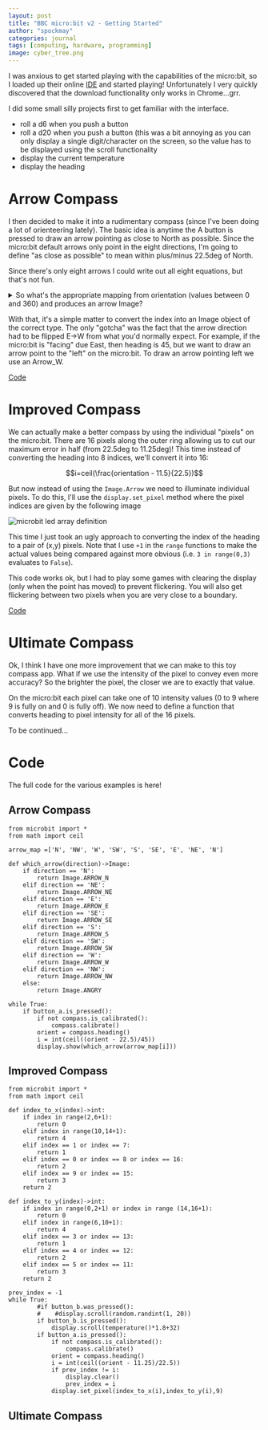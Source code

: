 ```yaml
---
layout: post
title: "BBC micro:bit v2 - Getting Started"
author: "spockmay"
categories: journal
tags: [computing, hardware, programming]
image: cyber_tree.png
---
```


I was anxious to get started playing with the capabilities of the micro:bit, so I loaded up their online [IDE](https://python.microbit.org/v/3/) and started playing! Unfortunately I very quickly discovered that the download functionality only works in Chrome...grr.

I did some small silly projects first to get familiar with the interface.
- roll a d6 when you push a button
- roll a d20 when you push a button (this was a bit annoying as you can only display a single digit/character on the screen, so the value has to be displayed using the scroll functionality
- display the current temperature
- display the heading

# Arrow Compass
I then decided to make it into a rudimentary compass (since I've been doing a lot of orienteering lately). The basic idea is anytime the A button is pressed to draw an arrow pointing as close to North as possible. Since the micro:bit default arrows only point in the eight directions, I'm going to define "as close as possible" to mean within plus/minus 22.5deg of North.

Since there's only eight arrows I could write out all eight equations, but that's not fun. 

<details><summary>So what's the appropriate mapping from orientation (values between 0 and 360) and produces an arrow Image? </summary>

If we number the arrows 0 to 8 starting at North and moving clockwise (with N being both 0 and 8) we can write:

$$arrow_i = ceil(\frac{orientation - 22.5}{45})$$
</details>

With that, it's a simple matter to convert the index into an Image object of the correct type. The only "gotcha" was the fact that the arrow direction had to be flipped E->W from what you'd normally expect.  For example, if the micro:bit is "facing" due East, then heading is 45, but we want to draw an arrow point to the "left" on the micro:bit. To draw an arrow pointing left we use an Arrow_W.

[Code](#Arrow-Compass)

# Improved Compass
We can actually make a better compass by using the individual "pixels" on the micro:bit. There are 16 pixels along the outer ring allowing us to cut our maximum error in half (from 22.5deg to 11.25deg)! This time instead of converting the heading into 8 indices, we'll convert it into 16:

$$i=ceil(\frac{orientation - 11.5}{22.5})$$

But now instead of using the `Image.Arrow` we need to illuminate individual pixels. To do this, I'll use the `display.set_pixel` method where the pixel indices are given by the following image

![microbit led array definition](https://cdn.sanity.io/images/ajwvhvgo/apps/68df93c56b28545fba2ed65e8e75e4e325ed2240-680x550.png?w=300&q=80&fit=max&auto=format)

This time I just took an ugly approach to converting the index of the heading to a pair of (x,y) pixels. Note that I use `+1` in the `range` functions to make the actual values being compared against more obvious (i.e. `3 in range(0,3)` evaluates to `False`).

This code works ok, but I had to play some games with clearing the display (only when the point has moved) to prevent flickering. You will also get flickering between two pixels when you are very close to a boundary.

[Code](#Improved-Compass)

# Ultimate Compass 
Ok, I think I have one more improvement that we can make to this toy compass app. What if we use the intensity of the pixel to convey even more accuracy? So the brighter the pixel, the closer we are to exactly that value.

On the micro:bit each pixel can take one of 10 intensity values (0 to 9 where 9 is fully on and 0 is fully off). We now need to define a function that converts heading to pixel intensity for all of the 16 pixels.

To be continued...

# Code
The full code for the various examples is here!

## Arrow Compass

```
from microbit import *
from math import ceil

arrow_map =['N', 'NW', 'W', 'SW', 'S', 'SE', 'E', 'NE', 'N']

def which_arrow(direction)->Image:
    if direction == 'N':
        return Image.ARROW_N
    elif direction == 'NE':
        return Image.ARROW_NE
    elif direction == 'E':
        return Image.ARROW_E
    elif direction == 'SE':
        return Image.ARROW_SE
    elif direction == 'S':
        return Image.ARROW_S
    elif direction == 'SW':
        return Image.ARROW_SW
    elif direction == 'W':
        return Image.ARROW_W
    elif direction == 'NW':
        return Image.ARROW_NW
    else:
        return Image.ANGRY

while True:
    if button_a.is_pressed():
        if not compass.is_calibrated():
            compass.calibrate()
        orient = compass.heading()
        i = int(ceil((orient - 22.5)/45))
        display.show(which_arrow(arrow_map[i]))
```

## Improved Compass

```
from microbit import *
from math import ceil

def index_to_x(index)->int:
    if index in range(2,6+1):
        return 0
    elif index in range(10,14+1):
        return 4
    elif index == 1 or index == 7:
        return 1
    elif index == 0 or index == 8 or index == 16:
        return 2
    elif index == 9 or index == 15:
        return 3
    return 2

def index_to_y(index)->int:
    if index in range(0,2+1) or index in range (14,16+1):
        return 0
    elif index in range(6,10+1):
        return 4
    elif index == 3 or index == 13:
        return 1
    elif index == 4 or index == 12:
        return 2
    elif index == 5 or index == 11:
        return 3
    return 2

prev_index = -1
while True:
        #if button_b.was_pressed():
        #    #display.scroll(random.randint(1, 20))
        if button_b.is_pressed():
            display.scroll(temperature()*1.8+32)
        if button_a.is_pressed():
            if not compass.is_calibrated():
                compass.calibrate()
            orient = compass.heading()
            i = int(ceil((orient - 11.25)/22.5))
            if prev_index != i:
                display.clear()
                prev_index = i
            display.set_pixel(index_to_x(i),index_to_y(i),9)
```

## Ultimate Compass